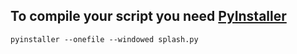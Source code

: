 To compile your script you need [PyInstaller](http://www.pyinstaller.org/)
-
``pyinstaller --onefile --windowed splash.py``
